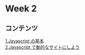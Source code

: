 # Week 2

## コンテンツ

[1.Javascript の基本](./1.Javascriptの基本.md)  
[2.Javascript で動的なサイトにしよう](./2.Javascriptで動的なサイトにしよう.md)
